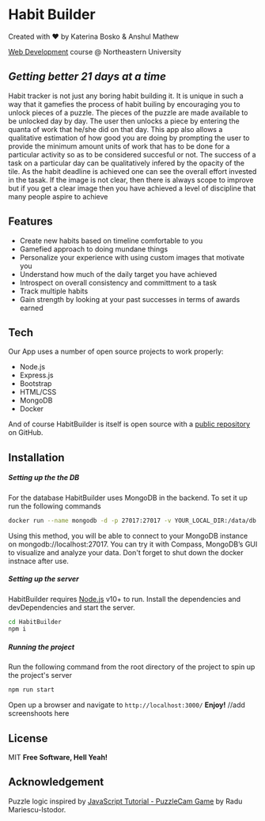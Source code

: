 # Habit Builder 
Created with ♥️ by Katerina Bosko & Anshul Mathew

[Web Development](https://johnguerra.co/classes/webDevelopment_fall_2022/) course @ Northeastern University
## _Getting better 21 days at a time_
 
Habit tracker is not just any boring habit building it. It is  unique in such a way that it gamefies the process of habit builing by encouraging you to unlock pieces of a puzzle. The pieces of the puzzle are made available to be unlocked day by day. The user then unlocks a piece by entering the quanta of work that he/she did on that day. 
This app also allows a qualitative estimation of how good you are doing by prompting the user to provide the minimum amount units of work that has to be done for a particular activity so as to be considered succesful or not. The success of a task on a particular day can be qualitatively infered by the opacity of the tile.
As the habit deadline is achieved one can see the overall effort invested in the tasak. If the image is not clear, then there is always scope to improve but if you get a clear image then you have achieved a level of discipline that many people aspire to achieve

## Features

- Create new habits based on timeline comfortable to you
- Gamefied approach to doing mundane things
- Personalize your experience with using custom images that motivate you
- Understand how much of the daily target you have achieved
- Introspect on overall consistency and committment to a task
- Track multiple habits
- Gain strength by looking at your past successes in terms of awards earned

## Tech

Our App uses a number of open source projects to work properly:

- Node.js
- Express.js
- Bootstrap
- HTML/CSS
- MongoDB
- Docker

And of course HabitBuilder is itself is open source with a [public repository](https://github.com/k-bosko/HabitBuilder) on GitHub.

## Installation
##### Setting up the the DB
For the database HabitBuilder uses MongoDB in the backend. To set it up run the following commands

```sh
docker run --name mongodb -d -p 27017:27017 -v YOUR_LOCAL_DIR:/data/db mongo
```
Using this method, you will be able to connect to your MongoDB instance on mongodb://localhost:27017. You can try it with Compass, MongoDB’s GUI to visualize and analyze your data.
Don't forget to shut down the docker instnace after use.
##### Setting up the server
HabitBuilder requires [Node.js](https://nodejs.org/) v10+ to run.
Install the dependencies and devDependencies and start the server.

```sh
cd HabitBuilder
npm i
```
##### Running the project
Run the following command from the root directory of the project to spin up the project's server
```sh
npm run start
```
Open up a browser and navigate to ```http://localhost:3000/```
**Enjoy!**
//add screenshoots here
## License

MIT
**Free Software, Hell Yeah!**

## Acknowledgement
Puzzle logic inspired by [JavaScript Tutorial - PuzzleCam Game](https://www.youtube.com/watch?v=HS6KHYIYdXc) by Radu Mariescu-Istodor.


